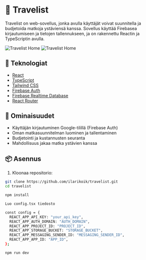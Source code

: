 # 🌴 Travelist

Travelist on web-sovellus, jonka avulla käyttäjät voivat suunnitella ja budjetoida matkoja ystäviensä kanssa. Sovellus käyttää Firebasea kirjautumiseen ja tietojen tallennukseen, ja on rakennettu Reactin ja TypeScriptin avulla.

![Travelist Home](../planext/src/assets/travlist_home.png)
![Travelist Home](../planext/src/assets/travlist_plan.png)

## 🔧 Teknologiat

- [React](https://reactjs.org/)
- [TypeScript](https://www.typescriptlang.org/)
- [Tailwind CSS](https://tailwindcss.com/)
- [Firebase Auth](https://firebase.google.com/docs/auth)
- [Firebase Realtime Database](https://firebase.google.com/products/realtime-database)
- [React Router](https://reactrouter.com/)

## 🚀 Ominaisuudet

- Käyttäjän kirjautuminen Google-tilillä (Firebase Auth)
- Oman matkasuunnitelman luominen ja tallentaminen
- Budjetointi ja kustannusten seuranta
- Mahdollisuus jakaa matka ystävien kanssa

## 📦 Asennus

1. Kloonaa repositorio:

```bash
git clone https://github.com/ilarikoik/travelist.git
cd travelist

npm install

Luo config.tsx tiedosto

const config = {
  REACT_APP_API_KEY: "your_api_key",
  REACT_APP_AUTH_DOMAIN: "AUTH_DOMAIN",
  REACT_APP_PROJECT_ID: "PROJECT_ID",
  REACT_APP_STORAGE_BUCKET: "STORAGE_BUCKET",
  REACT_APP_MESSAGING_SENDER_ID: "MESSAGING_SENDER_ID",
  REACT_APP_APP_ID: "APP_ID",
};

npm run dev

```
